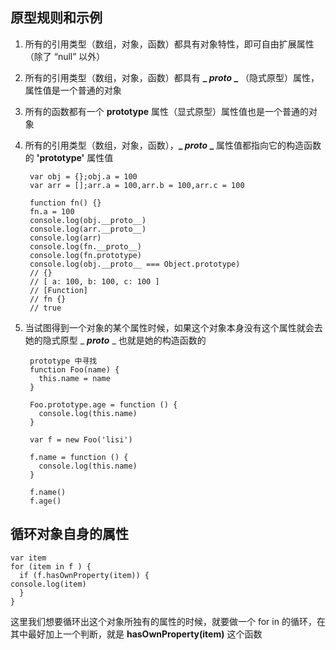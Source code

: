 ## 原型规则和示例   
1. 所有的引用类型（数组，对象，函数）都具有对象特性，即可自由扩展属性（除了 “null” 以外）   
2. 所有的引用类型（数组，对象，函数）都具有 **_ _proto_ _** （隐式原型）属性，属性值是一个普通的对象   
3. 所有的函数都有一个 **prototype** 属性（显式原型）属性值也是一个普通的对象   
4. 所有的引用类型（数组，对象，函数），**_ _proto_ _** 属性值都指向它的构造函数的 **'prototype'** 属性值   
    
    	var obj = {};obj.a = 100
    	var arr = [];arr.a = 100,arr.b = 100,arr.c = 100
    	
    	function fn() {}
    	fn.a = 100
    	console.log(obj.__proto__)
    	console.log(arr.__proto__)
    	console.log(arr)
    	console.log(fn.__proto__)
    	console.log(fn.prototype)
    	console.log(obj.__proto__ === Object.prototype)
    	// {}
    	// [ a: 100, b: 100, c: 100 ]
    	// [Function]
    	// fn {}
    	// true        

5. 当试图得到一个对象的某个属性时候，如果这个对象本身没有这个属性就会去她的隐式原型 _ ___proto___ _ 也就是她的构造函数的

     	prototype 中寻找   
	    function Foo(name) {
	      this.name = name
	    }
	    
	    Foo.prototype.age = function () {
	      console.log(this.name)
	    }
	    
	    var f = new Foo('lisi')
	    
	    f.name = function () {
	      console.log(this.name)
	    }
	    
	    f.name()
	    f.age()

## 循环对象自身的属性   
    var item 
    for (item in f ) {
      if (f.hasOwnProperty(item)) {
    console.log(item)
      }
    }

这里我们想要循环出这个对象所独有的属性的时候，就要做一个 for in 的循环，在其中最好加上一个判断，就是 **hasOwnProperty(item)** 这个函数


